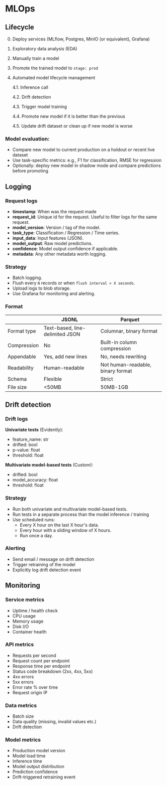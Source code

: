 # MLOps

## Lifecycle

0. Deploy services (MLflow, Postgres, MinIO (or equivalent), Grafana)

1. Exploratory data analysis (EDA)

2. Manually train a model

3. Promote the trained model to `stage: prod`

4. Automated model lifecycle management

    4.1. Inference call

    4.2. Drift detection

    4.3. Trigger model training

    4.4. Promote new model if it is better than the previous

    4.5. Update drift dataset or clean up if new model is worse

### Model evaluation:

- Compare new model to current production on a holdout or recent live dataset
- Use task-specific metrics: e.g., F1 for classification, RMSE for regression
- Optionally: deploy new model in shadow mode and compare predictions before promoting

## Logging

### Request logs

- **timestamp**: When was the request made
- **request_id**: Unique id for the request. Useful to filter logs for the same request.
- **model_version**: Version / tag of the model.
- **task_type**: Classification / Regression / Time series.
- **input_data**: Input features (JSON).
- **model_output**: Raw model predictions.
- **confidence**: Model output confidence if applicable.
- **metadata**: Any other metadata worth logging.

### Strategy

- Batch logging.
- Flush every `N` records or when `flush interval > X seconds`.
- Upload logs to blob storage.
- Use Grafana for monitoring and alerting.

### Format

|   | JSONL | Parquet |
|---|---|---|
| Format type | Text-based, line-delimited JSON | Columnar, binary format |
| Compression | No | Built-in column compression |
| Appendable | Yes, add new lines | No, needs rewriting |
| Readability | Human-readable | Not human-readable, binary format |
| Schema | Flexible | Strict |
| File size | <50MB | 50MB-1GB |

## Drift detection

### Drift logs

**Univariate tests** (Evidently):
- feature_name: str
- drifted: bool
- p-value: float
- threshold: float

**Multivariate model-based tests** (Custom):
- drifted: bool
- model_accuracy: float
- threshold: float

### Strategy

- Run both univariate and multivariate model-based tests.
- Run tests in a separate process than the model inference / training
- Use scheduled runs:
    - Every X hour on the last X hour's data.
    - Every hour with a sliding window of X hours.
    - Run once a day.

### Alerting

- Send email / message on drift detection
- Trigger retraining of the model
- Explicitly log drift detection event

## Monitoring

### Service metrics
- Uptime / health check
- CPU usage
- Memory usage
- Disk I/O
- Container health

### API metrics
- Requests per second
- Request count per endpoint
- Response time per endpoint
- Status code breakdown (2xx, 4xx, 5xx)
- 4xx errors
- 5xx errors
- Error rate % over time
- Request origin IP

### Data metrics
- Batch size
- Data quality (missing, invalid values etc.)
- Drift detection

### Model metrics
- Production model version
- Model load time
- Inference time
- Model output distribution
- Prediction confidence
- Drift-triggered retraining event